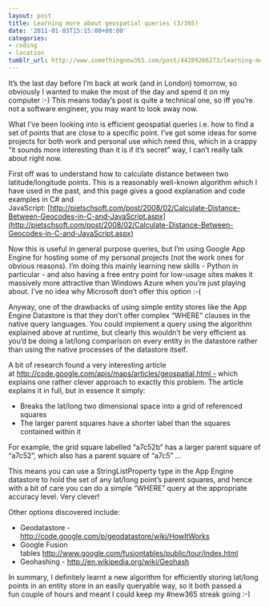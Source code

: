 ```yaml
---
layout: post
title: Learning more about geospatial queries (3/365)
date: '2011-01-03T15:15:00+00:00'
categories:
- coding
- location
tumblr_url: http://www.somethingnew365.com/post/44289266273/learning-more-about-geospatial-queries-3365
---
```

It’s the last day before I’m back at work (and in London) tomorrow, so obviously I wanted to make the most of the day and spend it on my computer :-) This means today’s post is quite a technical one, so iff you’re not a software engineer, you may want to look away now.

What I’ve been looking into is efficient geospatial queries i.e. how to find a set of points that are close to a specific point. I’ve got some ideas for some projects for both work and personal use which need this, which in a crappy “it sounds more interesting than it is if it’s secret” way, I can’t really talk about right now.

First off was to understand how to calculate distance between two latitude/longitude points. This is a reasonably well-known algorithm which I have used in the past, and this page gives a good explanation and code examples in C# and JavaScript: [http://pietschsoft.com/post/2008/02/Calculate-Distance-Between-Geocodes-in-C-and-JavaScript.aspx](http://pietschsoft.com/post/2008/02/Calculate-Distance-Between-Geocodes-in-C-and-JavaScript.aspx)

Now this is useful in general purpose queries, but I’m using Google App Engine for hosting some of my personal projects (not the work ones for obvious reasons). I’m doing this mainly learning new skills - Python in particular - and also having a free entry point for low-usage sites makes it massively more attractive than Windows Azure when you’re just playing about. I’ve no idea why Microsoft don’t offer this option :-(

Anyway, one of the drawbacks of using simple entity stores like the App Engine Datastore is that they don’t offer complex “WHERE” clauses in the native query languages. You could implement a query using the algorithm explained above at runtime, but clearly this wouldn’t be very efficient as you’d be doing a lat/long comparison on every entity in the datastore rather than using the native processes of the datastore itself.

A bit of research found a very interesting article at http://code.google.com/apis/maps/articles/geospatial.html - which explains one rather clever approach to exactly this problem. The article explains it in full, but in essence it simply:

* Breaks the lat/long two dimensional space into a grid of referenced squares
* The larger parent squares have a shorter label than the squares contained within it

For example, the grid square labelled “a7c52b” has a larger parent square of “a7c52”, which also has a parent square of “a7c5” …

This means you can use a StringListProperty type in the App Engine datastore to hold the set of any lat/long point’s parent squares, and hence with a bit of care you can do a simple “WHERE” query at the appropriate accuracy level. Very clever!

Other options discovered include:

* Geodatastore - http://code.google.com/p/geodatastore/wiki/HowItWorks
* Google Fusion tables http://www.google.com/fusiontables/public/tour/index.html
* Geohashing - http://en.wikipedia.org/wiki/Geohash

In summary, I definitely learnt a new algorithm for efficiently storing lat/long points in an entity store in an easily queryable way, so it both passed a fun couple of hours and meant I could keep my #new365 streak going :-)

